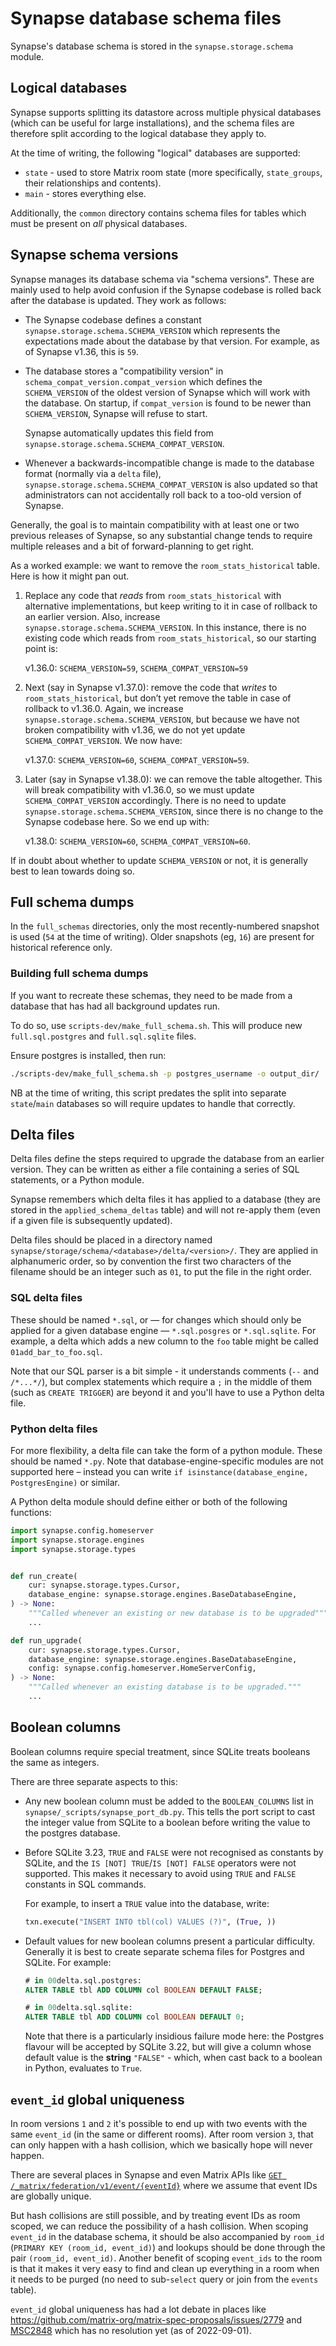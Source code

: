 # Synapse database schema files

Synapse's database schema is stored in the `synapse.storage.schema` module.

## Logical databases

Synapse supports splitting its datastore across multiple physical databases (which can
be useful for large installations), and the schema files are therefore split according
to the logical database they apply to.

At the time of writing, the following "logical" databases are supported:

* `state` - used to store Matrix room state (more specifically, `state_groups`,
  their relationships and contents).
* `main` - stores everything else.

Additionally, the `common` directory contains schema files for tables which must be
present on *all* physical databases.

## Synapse schema versions

Synapse manages its database schema via "schema versions". These are mainly used to
help avoid confusion if the Synapse codebase is rolled back after the database is
updated. They work as follows:

 * The Synapse codebase defines a constant `synapse.storage.schema.SCHEMA_VERSION`
   which represents the expectations made about the database by that version. For
   example, as of Synapse v1.36, this is `59`.

 * The database stores a "compatibility version" in
   `schema_compat_version.compat_version` which defines the `SCHEMA_VERSION` of the
   oldest version of Synapse which will work with the database. On startup, if
   `compat_version` is found to be newer than `SCHEMA_VERSION`, Synapse will refuse to
   start.

   Synapse automatically updates this field from
   `synapse.storage.schema.SCHEMA_COMPAT_VERSION`.

 * Whenever a backwards-incompatible change is made to the database format (normally
   via a `delta` file), `synapse.storage.schema.SCHEMA_COMPAT_VERSION` is also updated
   so that administrators can not accidentally roll back to a too-old version of Synapse.

Generally, the goal is to maintain compatibility with at least one or two previous
releases of Synapse, so any substantial change tends to require multiple releases and a
bit of forward-planning to get right.

As a worked example: we want to remove the `room_stats_historical` table. Here is how it
might pan out.

 1. Replace any code that *reads* from `room_stats_historical` with alternative
    implementations, but keep writing to it in case of rollback to an earlier version.
    Also, increase `synapse.storage.schema.SCHEMA_VERSION`.  In this
    instance, there is no existing code which reads from `room_stats_historical`, so
    our starting point is:

    v1.36.0: `SCHEMA_VERSION=59`, `SCHEMA_COMPAT_VERSION=59`

 2. Next (say in Synapse v1.37.0): remove the code that *writes* to
    `room_stats_historical`, but don’t yet remove the table in case of rollback to
    v1.36.0. Again, we increase `synapse.storage.schema.SCHEMA_VERSION`, but
    because we have not broken compatibility with v1.36, we do not yet update
    `SCHEMA_COMPAT_VERSION`. We now have:

    v1.37.0: `SCHEMA_VERSION=60`, `SCHEMA_COMPAT_VERSION=59`.

 3. Later (say in Synapse v1.38.0): we can remove the table altogether. This will
    break compatibility with v1.36.0, so we must update `SCHEMA_COMPAT_VERSION` accordingly.
    There is no need to update `synapse.storage.schema.SCHEMA_VERSION`, since there is no
    change to the Synapse codebase here. So we end up with:

    v1.38.0: `SCHEMA_VERSION=60`, `SCHEMA_COMPAT_VERSION=60`.

If in doubt about whether to update `SCHEMA_VERSION` or not, it is generally best to
lean towards doing so.

## Full schema dumps

In the `full_schemas` directories, only the most recently-numbered snapshot is used
(`54` at the time of writing). Older snapshots (eg, `16`) are present for historical
reference only.

### Building full schema dumps

If you want to recreate these schemas, they need to be made from a database that
has had all background updates run.

To do so, use `scripts-dev/make_full_schema.sh`. This will produce new
`full.sql.postgres` and `full.sql.sqlite` files.

Ensure postgres is installed, then run:

```sh
./scripts-dev/make_full_schema.sh -p postgres_username -o output_dir/
```

NB at the time of writing, this script predates the split into separate `state`/`main`
databases so will require updates to handle that correctly.

## Delta files

Delta files define the steps required to upgrade the database from an earlier version.
They can be written as either a file containing a series of SQL statements, or a Python
module.

Synapse remembers which delta files it has applied to a database (they are stored in the
`applied_schema_deltas` table) and will not re-apply them (even if a given file is
subsequently updated).

Delta files should be placed in a directory named `synapse/storage/schema/<database>/delta/<version>/`.
They are applied in alphanumeric order, so  by convention the first two characters
of the filename should be an integer such as `01`, to put the file in the right order.

### SQL delta files

These should be named `*.sql`, or —  for changes which should only be applied for a
given database engine — `*.sql.posgres` or `*.sql.sqlite`. For example, a delta which
adds a new column to the `foo` table might be called `01add_bar_to_foo.sql`.

Note that our SQL parser is a bit simple - it understands comments (`--` and `/*...*/`),
but complex statements which require a `;` in the middle of them (such as `CREATE
TRIGGER`) are beyond it and you'll have to use a Python delta file.

### Python delta files

For more flexibility, a delta file can take the form of a python module. These should
be named `*.py`. Note that database-engine-specific modules are not supported here –
instead you can write `if isinstance(database_engine, PostgresEngine)` or similar.

A Python delta module should define either or both of the following functions:

```python
import synapse.config.homeserver
import synapse.storage.engines
import synapse.storage.types


def run_create(
    cur: synapse.storage.types.Cursor,
    database_engine: synapse.storage.engines.BaseDatabaseEngine,
) -> None:
    """Called whenever an existing or new database is to be upgraded"""
    ...

def run_upgrade(
    cur: synapse.storage.types.Cursor,
    database_engine: synapse.storage.engines.BaseDatabaseEngine,
    config: synapse.config.homeserver.HomeServerConfig,
) -> None:
    """Called whenever an existing database is to be upgraded."""
    ...
```

## Boolean columns

Boolean columns require special treatment, since SQLite treats booleans the
same as integers.

There are three separate aspects to this:

 * Any new boolean column must be added to the `BOOLEAN_COLUMNS` list in
   `synapse/_scripts/synapse_port_db.py`. This tells the port script to cast
   the integer value from SQLite to a boolean before writing the value to the
   postgres database.

 * Before SQLite 3.23, `TRUE` and `FALSE` were not recognised as constants by
   SQLite, and the `IS [NOT] TRUE`/`IS [NOT] FALSE` operators were not
   supported. This makes it necessary to avoid using `TRUE` and `FALSE`
   constants in SQL commands.

   For example, to insert a `TRUE` value into the database, write:

   ```python
   txn.execute("INSERT INTO tbl(col) VALUES (?)", (True, ))
   ```

 * Default values for new boolean columns present a particular
   difficulty. Generally it is best to create separate schema files for
   Postgres and SQLite. For example:

   ```sql
   # in 00delta.sql.postgres:
   ALTER TABLE tbl ADD COLUMN col BOOLEAN DEFAULT FALSE;
   ```

   ```sql
   # in 00delta.sql.sqlite:
   ALTER TABLE tbl ADD COLUMN col BOOLEAN DEFAULT 0;
   ```

   Note that there is a particularly insidious failure mode here: the Postgres
   flavour will be accepted by SQLite 3.22, but will give a column whose
   default value is the **string** `"FALSE"` - which, when cast back to a boolean
   in Python, evaluates to `True`.


## `event_id` global uniqueness

In room versions `1` and `2` it's possible to end up with two events with the
same `event_id` (in the same or different rooms). After room version `3`, that
can only happen with a hash collision, which we basically hope will never
happen.

There are several places in Synapse and even Matrix APIs like [`GET
/_matrix/federation/v1/event/{eventId}`](https://spec.matrix.org/v1.1/server-server-api/#get_matrixfederationv1eventeventid)
where we assume that event IDs are globally unique.

But hash collisions are still possible, and by treating event IDs as room
scoped, we can reduce the possibility of a hash collision. When scoping
`event_id` in the database schema, it should be also accompanied by `room_id`
(`PRIMARY KEY (room_id, event_id)`) and lookups should be done through the pair
`(room_id, event_id)`. Another benefit of scoping `event_ids` to the room is
that it makes it very easy to find and clean up everything in a room when it
needs to be purged (no need to sub-`select` query or join from the `events`
table).

`event_id` global uniqueness has had a lot debate in places like
https://github.com/matrix-org/matrix-spec-proposals/issues/2779 and
[MSC2848](https://github.com/matrix-org/matrix-spec-proposals/pull/2848) which
has no resolution yet (as of 2022-09-01).
